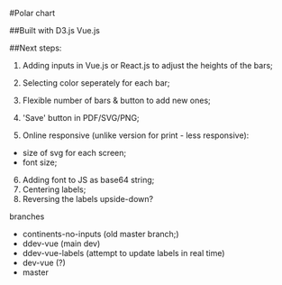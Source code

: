 #Polar chart

##Built with
D3.js
Vue.js

##Next steps: 
1. Adding inputs in Vue.js or React.js to adjust the heights of the bars;
2. Selecting color seperately for each bar;
3. Flexible number of bars & button to add new ones;
4. 'Save' button in PDF/SVG/PNG;

5. Online responsive (unlike version for print - less responsive):
  - size of svg for each screen;
  - font size;

6. Adding font to JS as base64 string;
7. Centering labels;
8. Reversing the labels upside-down?


branches
+ continents-no-inputs (old master branch;)
+ ddev-vue (main dev)
+ ddev-vue-labels (attempt to update labels in real time)
+ dev-vue (?)
+ master










